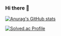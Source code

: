 ### Hi there 👋

[![Anurag's GitHub stats](https://github-readme-stats.vercel.app/api?minkimgyu=anuraghazra)](https://github.com/anuraghazra/github-readme-stats)

[![Solved.ac Profile](http://mazassumnida.wtf/api/v2/generate_badge?boj=realm_eal)](https://solved.ac/realm_eal/)

<!--
**minkimgyu/minkimgyu** is a ✨ _special_ ✨ repository because its `README.md` (this file) appears on your GitHub profile.

Here are some ideas to get you started:

- 🔭 I’m currently working on ...
- 🌱 I’m currently learning ...
- 👯 I’m looking to collaborate on ...
- 🤔 I’m looking for help with ...
- 💬 Ask me about ...
- 📫 How to reach me: ...
- 😄 Pronouns: ...
- ⚡ Fun fact: ...
-->

